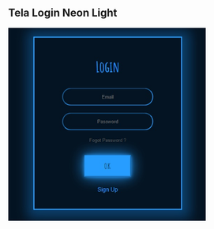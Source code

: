 ## Tela Login Neon Light

<img src="https://github.com/ericasaline/Tela-Login-Neon-Light/blob/main/assets/imgs/tela-login.jpg" alt="Fire" width="400"/>
